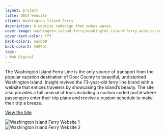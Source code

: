 ```yaml
---
layout: project
title: 2014 Website
client: Washington Island Ferry
description: A website redesign that makes waves.
cover-image: washington-island-ferry/washington-island-ferry-website-cover
cover-text-color: fff
back-color1: aacbd9
back-color2: 5d99b1
tags:
- Web Digital
---
```


The Washington Island Ferry Line is the only source of transport from the popular vacation destination of Door County to beautiful, undisturbed Washington Island. Insight revived the 73-year-old ferry line brand with a website that entices travelers by showcasing the island’s beauty. The site also provides a full arsenal of tools including a custom coded portal where passengers enter their trip plans and receive a custom schedule to make their trip a breeze. 

<a href="http://www.wisferry.com/" target= "_blank" rel="noopener">View the Site</a>

<div class="images">
<div class="fill-back">
<img data-aos="fade-up" data-featherlight="/img/projects/washington-island-ferry/washington-island-ferry-website-2.jpg" src="/img/projects/washington-island-ferry/washington-island-ferry-website-2.jpg"
alt="Washington Island Ferry Website 1"
srcset="
/img/projects/washington-island-ferry/washington-island-ferry-website-2-2400.jpg 2400w,
/img/projects/washington-island-ferry/washington-island-ferry-website-2-1800.jpg 1800w,
/img/projects/washington-island-ferry/washington-island-ferry-website-2-1200.jpg 1200w,
/img/projects/washington-island-ferry/washington-island-ferry-website-2-900.jpg 900w,
/img/projects/washington-island-ferry/washington-island-ferry-website-2-600.jpg 600w,
/img/projects/washington-island-ferry/washington-island-ferry-website-2-400.jpg 400w" />
</div>

<div class="fill-back">
<img data-aos="fade-up" data-featherlight="/img/projects/washington-island-ferry/washington-island-ferry-website-3.jpg" src="/img/projects/washington-island-ferry/washington-island-ferry-website-3.jpg"
alt="Washington Island Ferry Website 2"
srcset="
/img/projects/washington-island-ferry/washington-island-ferry-website-3-2400.jpg 2400w,
/img/projects/washington-island-ferry/washington-island-ferry-website-3-1800.jpg 1800w,
/img/projects/washington-island-ferry/washington-island-ferry-website-3-1200.jpg 1200w,
/img/projects/washington-island-ferry/washington-island-ferry-website-3-900.jpg 900w,
/img/projects/washington-island-ferry/washington-island-ferry-website-3-600.jpg 600w,
/img/projects/washington-island-ferry/washington-island-ferry-website-3-400.jpg 400w" />
</div>
</div>
